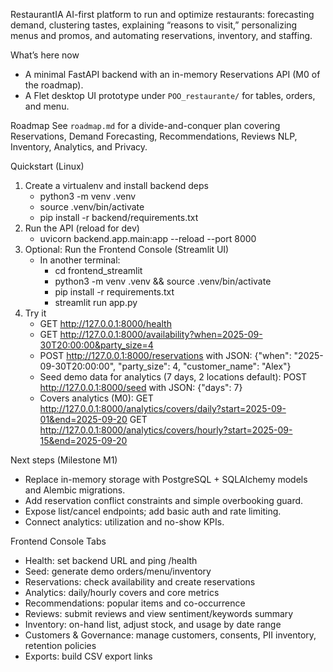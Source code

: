 RestaurantIA
AI-first platform to run and optimize restaurants: forecasting demand, clustering tastes, explaining “reasons to visit,” personalizing menus and promos, and automating reservations, inventory, and staffing.

What’s here now
- A minimal FastAPI backend with an in-memory Reservations API (M0 of the roadmap).
- A Flet desktop UI prototype under `POO_restaurante/` for tables, orders, and menu.

Roadmap
See `roadmap.md` for a divide-and-conquer plan covering Reservations, Demand Forecasting, Recommendations, Reviews NLP, Inventory, Analytics, and Privacy.

Quickstart (Linux)
1) Create a virtualenv and install backend deps
	- python3 -m venv .venv
	- source .venv/bin/activate
	- pip install -r backend/requirements.txt
2) Run the API (reload for dev)
	- uvicorn backend.app.main:app --reload --port 8000
3) Optional: Run the Frontend Console (Streamlit UI)
	- In another terminal:
	  - cd frontend_streamlit
	  - python3 -m venv .venv && source .venv/bin/activate
	  - pip install -r requirements.txt
	  - streamlit run app.py
4) Try it
	- GET http://127.0.0.1:8000/health
	- GET http://127.0.0.1:8000/availability?when=2025-09-30T20:00:00&party_size=4
	- POST http://127.0.0.1:8000/reservations with JSON:
	  {"when": "2025-09-30T20:00:00", "party_size": 4, "customer_name": "Alex"}
	 - Seed demo data for analytics (7 days, 2 locations default):
		 POST http://127.0.0.1:8000/seed with JSON: {"days": 7}
	 - Covers analytics (M0):
		 GET http://127.0.0.1:8000/analytics/covers/daily?start=2025-09-01&end=2025-09-20
		 GET http://127.0.0.1:8000/analytics/covers/hourly?start=2025-09-15&end=2025-09-20

Next steps (Milestone M1)
- Replace in-memory storage with PostgreSQL + SQLAlchemy models and Alembic migrations.
- Add reservation conflict constraints and simple overbooking guard.
- Expose list/cancel endpoints; add basic auth and rate limiting.
- Connect analytics: utilization and no-show KPIs.

Frontend Console Tabs
- Health: set backend URL and ping /health
- Seed: generate demo orders/menu/inventory
- Reservations: check availability and create reservations
- Analytics: daily/hourly covers and core metrics
- Recommendations: popular items and co-occurrence
- Reviews: submit reviews and view sentiment/keywords summary
- Inventory: on-hand list, adjust stock, and usage by date range
- Customers & Governance: manage customers, consents, PII inventory, retention policies
- Exports: build CSV export links
